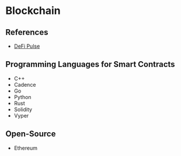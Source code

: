 # Blockchain

<!--
https://andersbrownworth.com/blockchain/
https://github.com/smartcontractkit/chainlink
-->

## References

- [DeFi Pulse](https://defipulse.com/)

## Programming Languages for Smart Contracts

- C++
- Cadence
- Go
- Python
- Rust
- Solidity
- Vyper

## Open-Source

- Ethereum

